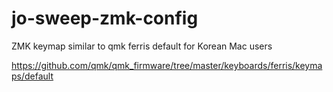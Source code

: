 # jo-sweep-zmk-config
ZMK keymap similar to qmk ferris default for Korean Mac users

https://github.com/qmk/qmk_firmware/tree/master/keyboards/ferris/keymaps/default
